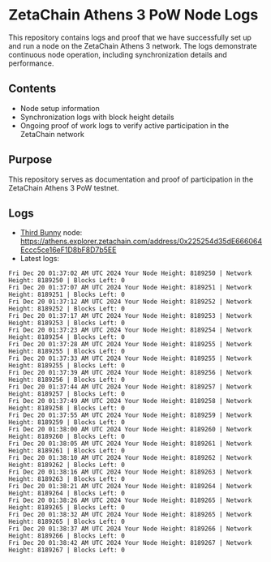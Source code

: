 # ZetaChain Athens 3 PoW Node Logs
This repository contains logs and proof that we have successfully set up and run a node on the ZetaChain Athens 3 network. The logs demonstrate continuous node operation, including synchronization details and performance.

## Contents
- Node setup information
- Synchronization logs with block height details
- Ongoing proof of work logs to verify active participation in the ZetaChain network

## Purpose
This repository serves as documentation and proof of participation in the ZetaChain Athens 3 PoW testnet.

## Logs

- [Third Bunny](https://thirdbunny.xyz/) node: https://athens.explorer.zetachain.com/address/0x225254d35dE666064Eccc5ce16eF1D8bF8D7b5EE
- Latest logs:
```
Fri Dec 20 01:37:02 AM UTC 2024 Your Node Height: 8189250 | Network Height: 8189250 | Blocks Left: 0
Fri Dec 20 01:37:07 AM UTC 2024 Your Node Height: 8189251 | Network Height: 8189251 | Blocks Left: 0
Fri Dec 20 01:37:12 AM UTC 2024 Your Node Height: 8189252 | Network Height: 8189252 | Blocks Left: 0
Fri Dec 20 01:37:17 AM UTC 2024 Your Node Height: 8189253 | Network Height: 8189253 | Blocks Left: 0
Fri Dec 20 01:37:23 AM UTC 2024 Your Node Height: 8189254 | Network Height: 8189254 | Blocks Left: 0
Fri Dec 20 01:37:28 AM UTC 2024 Your Node Height: 8189255 | Network Height: 8189255 | Blocks Left: 0
Fri Dec 20 01:37:33 AM UTC 2024 Your Node Height: 8189255 | Network Height: 8189255 | Blocks Left: 0
Fri Dec 20 01:37:39 AM UTC 2024 Your Node Height: 8189256 | Network Height: 8189256 | Blocks Left: 0
Fri Dec 20 01:37:44 AM UTC 2024 Your Node Height: 8189257 | Network Height: 8189257 | Blocks Left: 0
Fri Dec 20 01:37:49 AM UTC 2024 Your Node Height: 8189258 | Network Height: 8189258 | Blocks Left: 0
Fri Dec 20 01:37:55 AM UTC 2024 Your Node Height: 8189259 | Network Height: 8189259 | Blocks Left: 0
Fri Dec 20 01:38:00 AM UTC 2024 Your Node Height: 8189260 | Network Height: 8189260 | Blocks Left: 0
Fri Dec 20 01:38:05 AM UTC 2024 Your Node Height: 8189261 | Network Height: 8189261 | Blocks Left: 0
Fri Dec 20 01:38:10 AM UTC 2024 Your Node Height: 8189262 | Network Height: 8189262 | Blocks Left: 0
Fri Dec 20 01:38:16 AM UTC 2024 Your Node Height: 8189263 | Network Height: 8189263 | Blocks Left: 0
Fri Dec 20 01:38:21 AM UTC 2024 Your Node Height: 8189264 | Network Height: 8189264 | Blocks Left: 0
Fri Dec 20 01:38:26 AM UTC 2024 Your Node Height: 8189265 | Network Height: 8189265 | Blocks Left: 0
Fri Dec 20 01:38:32 AM UTC 2024 Your Node Height: 8189265 | Network Height: 8189265 | Blocks Left: 0
Fri Dec 20 01:38:37 AM UTC 2024 Your Node Height: 8189266 | Network Height: 8189266 | Blocks Left: 0
Fri Dec 20 01:38:42 AM UTC 2024 Your Node Height: 8189267 | Network Height: 8189267 | Blocks Left: 0
```
